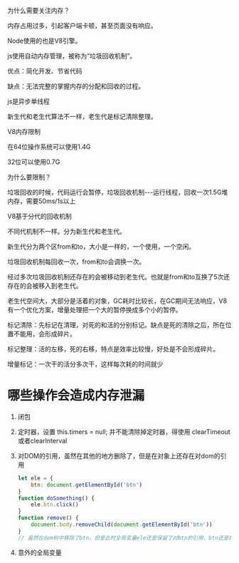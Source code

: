 为什么需要关注内存？

内存占用过多，引起客户端卡顿，甚至页面没有响应。

Node使用的也是V8引擎。



js使用自动内存管理，被称为“垃圾回收机制”。

优点：简化开发、节省代码

缺点：无法完整的掌握内存的分配和回收的过程。



js是异步单线程

新生代和老生代算法不一样，老生代是标记清除整理。



V8内存限制

在64位操作系统可以使用1.4G

32位可以使用0.7G

为什么要限制？

垃圾回收的时候，代码运行会暂停，垃圾回收机制---运行线程，回收一次1.5G堆内存，需要50ms/1s以上



V8基于分代的回收机制

不同代机制不一样。分为新生代和老生代。 

新生代分为两个区from和to，大小是一样的，一个使用，一个空闲。



垃圾回收机制每回收一次，from和to会调换一次。

经过多次垃圾回收机制还存在的会被移动到老生代。也就是from和to互换了5次还存在的会被移入到老生代。



老生代空间大，大部分是活着的对象，GC耗时比较长，在GC期间无法响应，V8有一个优化方案，增量处理把一个大的暂停换成多个小的暂停。

标记清除：先标记在清理，对死的和活的分别标记。缺点是死的清除之后，所在位置不能用，会形成碎片。

标记整理：活的左移，死的右移，特点是效率比较慢，好处是不会形成碎片。

增量标记：一次干的活分多次干，这样每次耗的时间就少



# 哪些操作会造成内存泄漏

1. 闭包

2. 定时器，设置 this.timers = null; 并不能清除掉定时器，得使用 clearTimeout或者clearInterval

3. 对DOM的引用，虽然在其他的地方删除了，但是在对象上还存在对dom的引用

   ```js
   let ele = {
       btn: document.getElementById('btn')
   }
   function doSomething() {
       ele.btn.click()
   }
   function remove() {
       document.body.removeChild(document.getElementById('btn'))
   }
   // 虽然在dom树中移除了btn，但是此时全局变量ele还是保留了对btn的引用，btn还是存在于内存中，不能被GC回收
   ```

   

4. 意外的全局变量